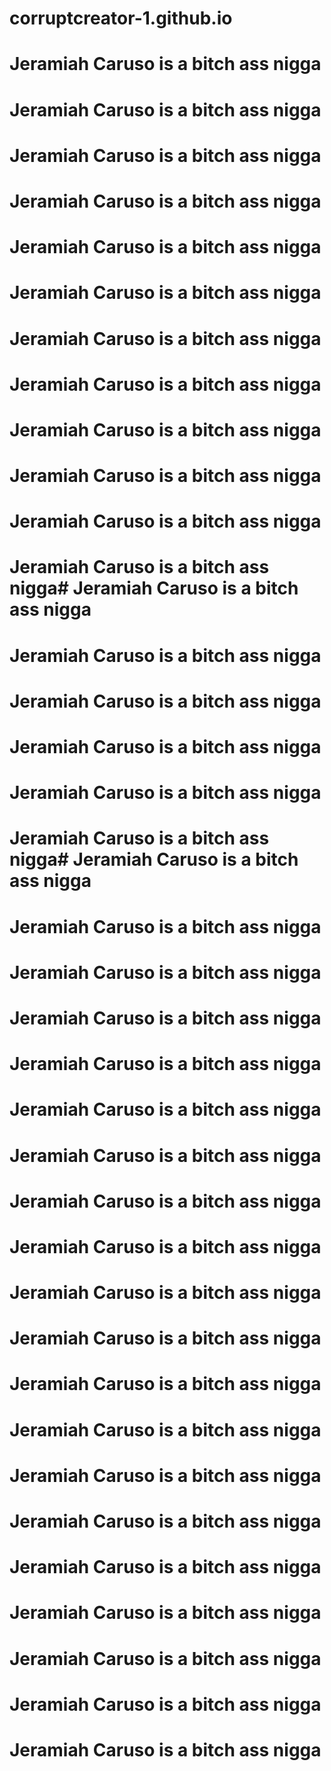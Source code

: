 # corruptcreator-1.github.io

# Jeramiah Caruso is a bitch ass nigga
# Jeramiah Caruso is a bitch ass nigga
# Jeramiah Caruso is a bitch ass nigga
# Jeramiah Caruso is a bitch ass nigga
# Jeramiah Caruso is a bitch ass nigga
# Jeramiah Caruso is a bitch ass nigga
# Jeramiah Caruso is a bitch ass nigga
# Jeramiah Caruso is a bitch ass nigga
# Jeramiah Caruso is a bitch ass nigga
# Jeramiah Caruso is a bitch ass nigga


# Jeramiah Caruso is a bitch ass nigga
# Jeramiah Caruso is a bitch ass nigga# Jeramiah Caruso is a bitch ass nigga
# Jeramiah Caruso is a bitch ass nigga

# Jeramiah Caruso is a bitch ass nigga
# Jeramiah Caruso is a bitch ass nigga
# Jeramiah Caruso is a bitch ass nigga
# Jeramiah Caruso is a bitch ass nigga# Jeramiah Caruso is a bitch ass nigga
# Jeramiah Caruso is a bitch ass nigga
# Jeramiah Caruso is a bitch ass nigga
# Jeramiah Caruso is a bitch ass nigga
# Jeramiah Caruso is a bitch ass nigga
# Jeramiah Caruso is a bitch ass nigga
# Jeramiah Caruso is a bitch ass nigga
# Jeramiah Caruso is a bitch ass nigga
# Jeramiah Caruso is a bitch ass nigga
# Jeramiah Caruso is a bitch ass nigga
# Jeramiah Caruso is a bitch ass nigga
# Jeramiah Caruso is a bitch ass nigga
# Jeramiah Caruso is a bitch ass nigga
# Jeramiah Caruso is a bitch ass nigga
# Jeramiah Caruso is a bitch ass nigga
# Jeramiah Caruso is a bitch ass nigga
# Jeramiah Caruso is a bitch ass nigga
# Jeramiah Caruso is a bitch ass nigga
# Jeramiah Caruso is a bitch ass nigga
# Jeramiah Caruso is a bitch ass nigga

